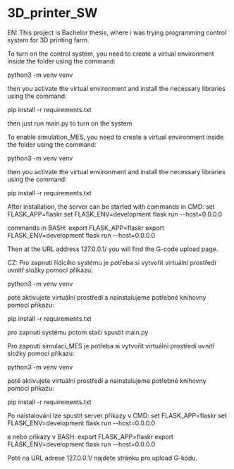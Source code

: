 # 3D_printer_SW
EN:
This project is Bachelor thesis, where i was trying programming control system for 3D printing farm.

To turn on the control system, you need to create a virtual environment inside the folder using the command:

python3 -m venv venv

then you activate the virtual environment and install the necessary libraries using the command:

pip install -r requirements.txt

then just run main.py to turn on the system


To enable simulation_MES, you need to create a virtual environment inside the folder using the command:

python3 -m venv venv

then you activate the virtual environment and install the necessary libraries using the command:

pip install -r requirements.txt

After installation, the server can be started with commands in CMD:
set FLASK_APP=flaskr
set FLASK_ENV=development
flask run --host=0.0.0.0

commands in BASH:
export FLASK_APP=flaskr
export FLASK_ENV=development
flask run --host=0.0.0.0

Then at the URL address 127.0.0.1/
you will find the G-code upload page.

CZ:
Pro zapnutí řídicího systému je potřeba si vytvořit virtuální prostředí uvnitř složky pomocí příkazu:

python3 -m venv venv

poté aktivujete virtuální prostředí a nainstalujeme potřebné knihovny pomocí příkazu:

pip install -r requirements.txt

pro zapnutí systému potom stačí spustit main.py


Pro zapnutí simulaci_MES je potřeba si vytvořit virtuální prostředí uvnitř složky pomocí příkazu:

python3 -m venv venv

poté aktivujete virtuální prostředí a nainstalujeme potřebné knihovny pomocí příkazu:

pip install -r requirements.txt

Po naistalování lze spustit server příkazy v CMD:
set FLASK_APP=flaskr
set FLASK_ENV=development
flask run --host=0.0.0.0

a nebo příkazy v BASH:
export FLASK_APP=flaskr
export FLASK_ENV=development
flask run --host=0.0.0.0

Poté na URL adrese 127.0.0.1/
najdete stránku pro upload G-kódu.
